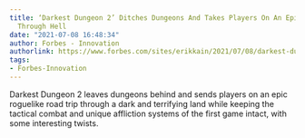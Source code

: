 ```yaml
---
title: ‘Darkest Dungeon 2’ Ditches Dungeons And Takes Players On An Epic Road Trip
  Through Hell
date: "2021-07-08 16:48:34"
author: Forbes - Innovation
authorlink: https://www.forbes.com/sites/erikkain/2021/07/08/darkest-dungeon-2-leaves-dungeons-behind-and-takes-players-on-an-epic-road-trip-through-hell/
tags:
- Forbes-Innovation
---
```

Darkest Dungeon 2 leaves dungeons behind and sends players on an epic roguelike road trip through a dark and terrifying land while keeping the tactical combat and unique affliction systems of the first game intact, with some interesting twists.